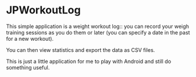 # JPWorkoutLog

This simple application is a weight workout log:: you can record your weigh training sessions as you do them or later (you can specify a date in the past for a new workout).

You can then view statistics and export the data as CSV files. 

This is just a little application for me to play with Android and still do something useful.